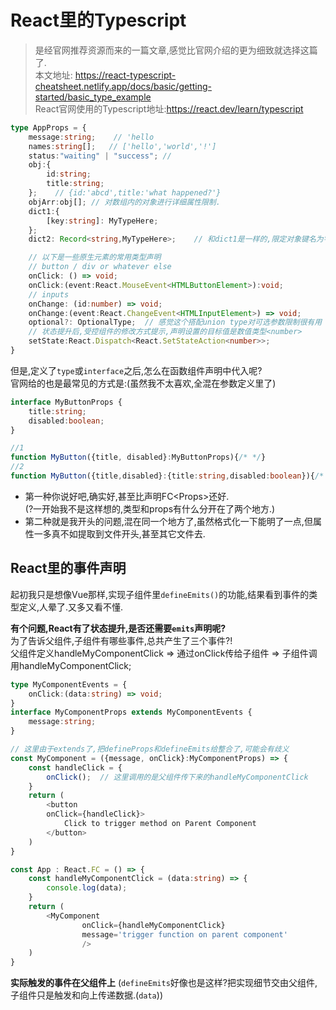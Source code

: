# React里的Typescript

> 是经官网推荐资源而来的一篇文章,感觉比官网介绍的更为细致就选择这篇了.  
> 本文地址: https://react-typescript-cheatsheet.netlify.app/docs/basic/getting-started/basic_type_example  
> React官网使用的Typescript地址:https://react.dev/learn/typescript

```ts
type AppProps = {
    message:string;    // 'hello
    names:string[];   // ['hello','world','!']
    status:"waiting" | "success"; // 
    obj:{
        id:string;
        title:string;
    };    // {id:'abcd',title:'what happened?'}
    objArr:obj[]; // 对数组内的对象进行详细属性限制.
    dict1:{
        [key:string]: MyTypeHere;
    };
    dict2: Record<string,MyTypeHere>;    // 和dict1是一样的,限定对象键名为字符串,值为MyTypeHere

    // 以下是一些原生元素的常用类型声明
    // button / div or whatever else
    onClick: () => void;
    onClick:(event:React.MouseEvent<HTMLButtonElement>):void;
    // inputs
    onChange: (id:number) => void;
    onChange:(event:React.ChangeEvent<HTMLInputElement>) => void;
    optional?: OptionalType;  // 感觉这个搭配union type对可选参数限制很有用
    // 状态提升后,受控组件的修改方式提示,声明设置的目标值是数值类型<number>
    setState:React.Dispatch<React.SetStateAction<number>>;
}
```

但是,定义了`type`或`interface`之后,怎么在函数组件声明中代入呢?  
官网给的也是最常见的方式是:(虽然我不太喜欢,全混在参数定义里了)
```ts
interface MyButtonProps {
    title:string;
    disabled:boolean;
}

//1
function MyButton({title, disabled}:MyButtonProps){/* */}
//2
function MyButton({title,disabled}:{title:string,disabled:boolean}){/* */}
```
* 第一种你说好吧,确实好,甚至比声明FC\<Props>还好.  
(?一开始我不是这样想的,类型和props有什么分开在了两个地方.)
* 第二种就是我开头的问题,混在同一个地方了,虽然格式化一下能明了一点,但属性一多真不如提取到文件开头,甚至其它文件去.

## React里的事件声明
起初我只是想像Vue那样,实现子组件里`defineEmits()`的功能,结果看到事件的类型定义,人晕了.又多又看不懂.  

**有个问题,React有了状态提升,是否还需要`emits`声明呢?**  
为了告诉父组件,子组件有哪些事件,总共产生了三个事件?!  
父组件定义handleMyComponentClick => 通过onClick传给子组件 => 子组件调用handleMyComponentClick;

```ts !9
type MyComponentEvents = {
    onClick:(data:string) => void;
}
interface MyComponentProps extends MyComponentEvents {
    message:string;
}

// 这里由于extends了,把defineProps和defineEmits给整合了,可能会有歧义
const MyComponent = ({message, onClick}:MyComponentProps) => { 
    const handleClick = {
        onClick();  // 这里调用的是父组件传下来的handleMyComponentClick
    }
    return (
        <button 
        onClick={handleClick}>
            Click to trigger method on Parent Component
        </button>
    )
}

const App : React.FC = () => {
    const handleMyComponentClick = (data:string) => {
        console.log(data);
    }
    return (
        <MyComponent 
                onClick={handleMyComponentClick}
                message='trigger function on parent component'
                />
    )
}
```

**实际触发的事件在父组件上** (`defineEmits`好像也是这样?把实现细节交由父组件,子组件只是触发和向上传递数据.(`data`))

